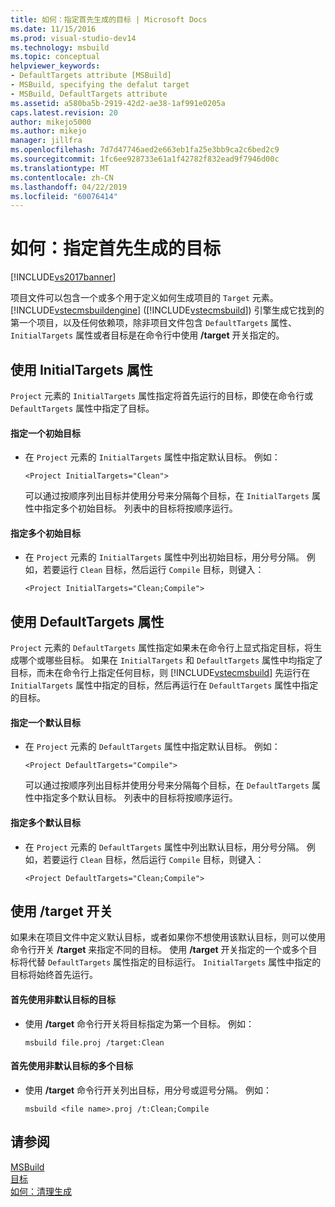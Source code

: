 ```yaml
---
title: 如何：指定首先生成的目标 | Microsoft Docs
ms.date: 11/15/2016
ms.prod: visual-studio-dev14
ms.technology: msbuild
ms.topic: conceptual
helpviewer_keywords:
- DefaultTargets attribute [MSBuild]
- MSBuild, specifying the defalut target
- MSBuild, DefaultTargets attribute
ms.assetid: a580ba5b-2919-42d2-ae38-1af991e0205a
caps.latest.revision: 20
author: mikejo5000
ms.author: mikejo
manager: jillfra
ms.openlocfilehash: 7d7d47746aed2e663eb1fa25e3bb9ca2c6bed2c9
ms.sourcegitcommit: 1fc6ee928733e61a1f42782f832ead9f7946d00c
ms.translationtype: MT
ms.contentlocale: zh-CN
ms.lasthandoff: 04/22/2019
ms.locfileid: "60076414"
---
```

# <a name="how-to-specify-which-target-to-build-first"></a>如何：指定首先生成的目标
[!INCLUDE[vs2017banner](../includes/vs2017banner.md)]

项目文件可以包含一个或多个用于定义如何生成项目的 `Target` 元素。 [!INCLUDE[vstecmsbuildengine](../includes/vstecmsbuildengine-md.md)] ([!INCLUDE[vstecmsbuild](../includes/vstecmsbuild-md.md)]) 引擎生成它找到的第一个项目，以及任何依赖项，除非项目文件包含 `DefaultTargets` 属性、`InitialTargets` 属性或者目标是在命令行中使用 **/target** 开关指定的。  
  
## <a name="using-the-initialtargets-attribute"></a>使用 InitialTargets 属性  
 `Project` 元素的 `InitialTargets` 属性指定将首先运行的目标，即使在命令行或 `DefaultTargets` 属性中指定了目标。  
  
#### <a name="to-specify-one-initial-target"></a>指定一个初始目标  
  
- 在 `Project` 元素的 `InitialTargets` 属性中指定默认目标。 例如：  
  
   `<Project InitialTargets="Clean">`  
  
  可以通过按顺序列出目标并使用分号来分隔每个目标，在 `InitialTargets` 属性中指定多个初始目标。 列表中的目标将按顺序运行。  
  
#### <a name="to-specify-more-than-one-initial-target"></a>指定多个初始目标  
  
- 在 `Project` 元素的 `InitialTargets` 属性中列出初始目标，用分号分隔。 例如，若要运行 `Clean` 目标，然后运行 `Compile` 目标，则键入：  
  
     `<Project InitialTargets="Clean;Compile">`  
  
## <a name="using-the-defaulttargets-attribute"></a>使用 DefaultTargets 属性  
 `Project` 元素的 `DefaultTargets` 属性指定如果未在命令行上显式指定目标，将生成哪个或哪些目标。 如果在 `InitialTargets` 和 `DefaultTargets` 属性中均指定了目标，而未在命令行上指定任何目标，则 [!INCLUDE[vstecmsbuild](../includes/vstecmsbuild-md.md)] 先运行在 `InitialTargets` 属性中指定的目标，然后再运行在 `DefaultTargets` 属性中指定的目标。  
  
#### <a name="to-specify-one-default-target"></a>指定一个默认目标  
  
- 在 `Project` 元素的 `DefaultTargets` 属性中指定默认目标。 例如：  
  
   `<Project DefaultTargets="Compile">`  
  
  可以通过按顺序列出目标并使用分号来分隔每个目标，在 `DefaultTargets` 属性中指定多个默认目标。 列表中的目标将按顺序运行。  
  
#### <a name="to-specify-more-than-one-default-target"></a>指定多个默认目标  
  
- 在 `Project` 元素的 `DefaultTargets` 属性中列出默认目标，用分号分隔。 例如，若要运行 `Clean` 目标，然后运行 `Compile` 目标，则键入：  
  
     `<Project DefaultTargets="Clean;Compile">`  
  
## <a name="using-the-target-switch"></a>使用 /target 开关  
 如果未在项目文件中定义默认目标，或者如果你不想使用该默认目标，则可以使用命令行开关 **/target** 来指定不同的目标。 使用 **/target** 开关指定的一个或多个目标将代替 `DefaultTargets` 属性指定的目标运行。 `InitialTargets` 属性中指定的目标将始终首先运行。  
  
#### <a name="to-use-a-target-other-than-the-default-target-first"></a>首先使用非默认目标的目标  
  
- 使用 **/target** 命令行开关将目标指定为第一个目标。 例如：  
  
     `msbuild file.proj /target:Clean`  
  
#### <a name="to-use-several-targets-other-than-the-default-targets-first"></a>首先使用非默认目标的多个目标  
  
- 使用 **/target** 命令行开关列出目标，用分号或逗号分隔。 例如：  
  
     `msbuild <file name>.proj /t:Clean;Compile`  
  
## <a name="see-also"></a>请参阅
  [MSBuild](msbuild.md)  
 [目标](../msbuild/msbuild-targets.md)   
 [如何：清理生成](../msbuild/how-to-clean-a-build.md)
